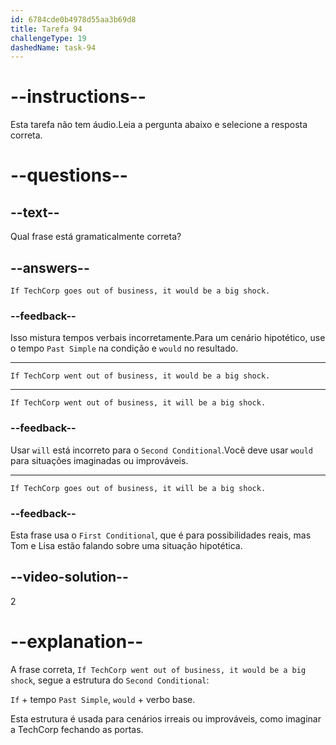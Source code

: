 ```yaml
---
id: 6784cde0b4978d55aa3b69d8
title: Tarefa 94
challengeType: 19
dashedName: task-94
---
```


# --instructions--

Esta tarefa não tem áudio.Leia a pergunta abaixo e selecione a resposta correta.

# --questions--

## --text--

Qual frase está gramaticalmente correta?

## --answers--

`If TechCorp goes out of business, it would be a big shock.`

### --feedback--

Isso mistura tempos verbais incorretamente.Para um cenário hipotético, use o tempo `Past Simple` na condição e `would` no resultado.

---

`If TechCorp went out of business, it would be a big shock.`

---

`If TechCorp went out of business, it will be a big shock.`

### --feedback--

Usar `will` está incorreto para o `Second Conditional`.Você deve usar `would` para situações imaginadas ou improváveis.

---

`If TechCorp goes out of business, it will be a big shock.`

### --feedback--

Esta frase usa o `First Conditional`, que é para possibilidades reais, mas Tom e Lisa estão falando sobre uma situação hipotética.

## --video-solution--

2

# --explanation--

A frase correta, `If TechCorp went out of business, it would be a big shock`, segue a estrutura do `Second Conditional`:

`If` + tempo `Past Simple`, `would` + verbo base.

Esta estrutura é usada para cenários irreais ou improváveis, como imaginar a TechCorp fechando as portas.
